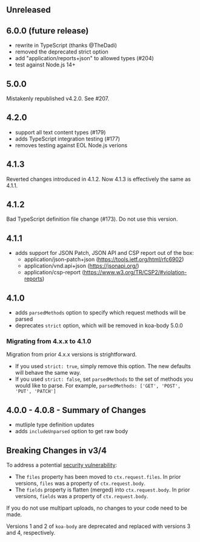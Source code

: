 ## Unreleased

## 6.0.0 (future release)

- rewrite in TypeScript (thanks @TheDadi)
- removed the deprecated strict option
- add "application/reports+json" to allowed types (#204)
- test against Node.js 14+

## 5.0.0

Mistakenly republished v4.2.0. See #207.

## 4.2.0

- support all text content types (#179)
- adds TypeScript integration testing (#177)
- removes testing against EOL Node.js verions

## 4.1.3

Reverted changes introduced in 4.1.2. Now 4.1.3 is effectively the same as 4.1.1.

## 4.1.2

Bad TypeScript definition file change (#173). Do not use this version.

## 4.1.1

- adds support for JSON Patch, JSON API and CSP report out of the box:
  - application/json-patch+json (https://tools.ietf.org/html/rfc6902)
  - application/vnd.api+json (https://jsonapi.org/)
  - application/csp-report (https://www.w3.org/TR/CSP2/#violation-reports)

## 4.1.0

- adds `parsedMethods` option to specify which request methods will be parsed
- deprecates `strict` option, which will be removed in koa-body 5.0.0

### Migrating from 4.x.x to 4.1.0

Migration from prior 4.x.x versions is strightforward.

- If you used `strict: true`, simply remove this option. The new defaults will behave the same way.
- If you used `strict: false`, set `parsedMethods` to the set of methods you would like to parse. For example, `parsedMethods: ['GET', 'POST', 'PUT', 'PATCH']`

## 4.0.0 - 4.0.8 - Summary of Changes

- mutliple type definition updates
- adds `includeUnparsed` option to get raw body

## Breaking Changes in v3/4

To address a potential [security vulnerability](https://snyk.io/vuln/npm:koa-body:20180127):

- The `files` property has been moved to `ctx.request.files`. In prior versions, `files` was a property of `ctx.request.body`.
- The `fields` property is flatten (merged) into `ctx.request.body`. In prior versions, `fields` was a property of `ctx.request.body`.

If you do not use multipart uploads, no changes to your code need to be made.

Versions 1 and 2 of `koa-body` are deprecated and replaced with versions 3 and 4, respectively.
